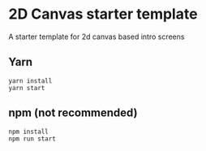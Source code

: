 # 2D Canvas starter template
A starter template for 2d canvas based intro screens


## Yarn
```
yarn install
yarn start
```

## npm (not recommended)
```
npm install
npm run start
```
